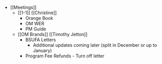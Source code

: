 - [[Meetings]]
	- [[1-1]] [[Christine]]
		- Orange Book
		- OM WER
		- PM Guide
	- [[OM Brands]] [[Timothy Jetton]]
		- BSUFA Letters
			- Additional updates coming later (split in December or up to January)
		- Program Fee Refunds - Turn off letter
